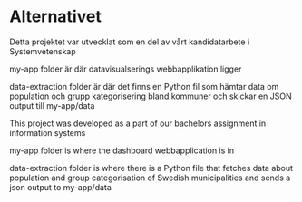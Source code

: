 # Alternativet

Detta projektet var utvecklat som en del av vårt kandidatarbete i Systemvetenskap

my-app folder är där datavisualserings webbapplikation ligger

data-extraction folder är där det finns en Python fil som hämtar data om population och grupp kategorisering bland kommuner och skickar en JSON output till my-app/data

This project was developed as a part of our bachelors assignment in information systems 

my-app folder is where the dashboard webbapplication is in

data-extraction folder is where there is a Python file that fetches data about population and group categorisation of Swedish municipalities and sends a json output to my-app/data  
